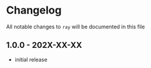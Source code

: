 # Changelog

All notable changes to `ray` will be documented in this file

## 1.0.0 - 202X-XX-XX

- initial release
